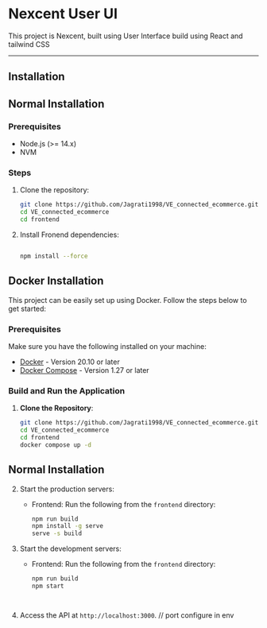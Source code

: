 



# Nexcent User UI

This project is Nexcent, built using User Interface build using React and tailwind CSS



---

## Installation








   
## Normal  Installation
### Prerequisites

- Node.js (>= 14.x)
- NVM
### Steps

1. Clone the repository:

    ```bash
    git clone https://github.com/Jagrati1998/VE_connected_ecommerce.git
    cd VE_connected_ecommerce
    cd frontend
    ```

2. Install Fronend dependencies:

    ```bash
   
    npm install --force
    ```

## Docker Installation

This project can be easily set up using Docker. Follow the steps below to get started:

### Prerequisites

Make sure you have the following installed on your machine:

- [Docker](https://www.docker.com/get-started) - Version 20.10 or later
- [Docker Compose](https://docs.docker.com/compose/install/) - Version 1.27 or later





### Build and Run the Application

1. **Clone the Repository**:
   ```bash
   git clone https://github.com/Jagrati1998/VE_connected_ecommerce.git
   cd VE_connected_ecommerce
   cd frontend
   docker compose up -d
   
   ``````

## Normal Installation
2. Start the production servers:

    - Frontend: Run the following from the `frontend` directory:

      ```bash
      npm run build
      npm install -g serve
      serve -s build

      ```
3. Start the development servers:

    - Frontend: Run the following from the `frontend` directory:

      ```bash
      npm run build
      npm start
    ``````


4. Access the API at `http://localhost:3000`. // port configure in env
